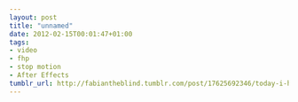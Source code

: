 ```yaml
---
layout: post
title: "unnamed"
date: 2012-02-15T00:01:47+01:00
tags:
- video
- fhp
- stop motion
- After Effects
tumblr_url: http://fabiantheblind.tumblr.com/post/17625692346/today-i-had-colloquium-have-a-look-at-the-short
---
```

